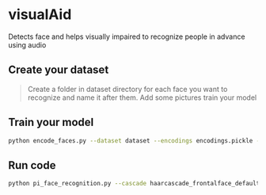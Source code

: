 # visualAid
Detects face and helps visually impaired to recognize people in advance using audio

## Create your dataset
> Create a folder in dataset directory for each face you want to recognize and name it after them.
> Add some pictures
> train your model

## Train your model
```bash
python encode_faces.py --dataset dataset --encodings encodings.pickle --detection-method hog
```

## Run code
```bash
python pi_face_recognition.py --cascade haarcascade_frontalface_default.xml --encodings encodings.pickle
```
